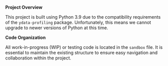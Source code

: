 **Project Overview**

This project is built using Python 3.9 due to the compatibility requirements of the `ydata-profiling` package. Unfortunately, this means we cannot upgrade to newer versions of Python at this time.

**Code Organization**

All work-in-progress (WIP) or testing code is located in the `sandbox` file. It is essential to maintain the existing structure to ensure easy navigation and collaboration within the project.